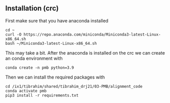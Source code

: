 ## Installation (crc)

First make sure that you have anaconda installed 
```
cd ~
curl -O https://repo.anaconda.com/miniconda/Miniconda3-latest-Linux-x86_64.sh
bash ~/Miniconda3-latest-Linux-x86_64.sh
```
This may take a bit. After the anaconda is installed on the crc we can create an conda environment with 

```
conda create -n pmb python=3.9
```
Then we can install the required packages with 
```
cd /ix1/tibrahim/shared/tibrahim_drj21/03-PMB/alignment_code 
conda activate pmb
pip3 install -r requirements.txt
```
